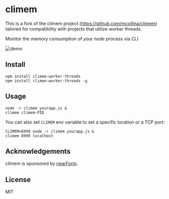 # climem

This is a fork of the climem project (https://github.com/mcollina/climem) tailored for compatibility with projects that utilize worker threads.

Monitor the memory consumption of your node process via CLI

![demo](https://raw.githubusercontent.com/maucaruso/climem/master/demo.gif)

## Install

```
npm install climem-worker-threads
npm install climem-worker-threads -g
```

## Usage

```
node -r climem yourapp.js &
climem climem-PID
```

You can also set `CLIMEM` env variable to set a specific location or a
TCP port:

```
CLIMEM=8999 node -r climem yourapp.js &
climem 8999 localhost
```

## Acknowledgements

climem is sponsored by [nearForm](http://nearform.com).

## License

MIT
